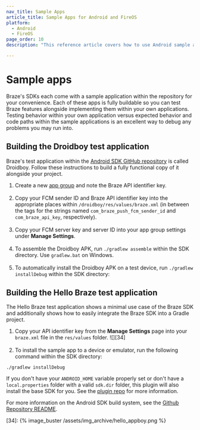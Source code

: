 ```yaml
---
nav_title: Sample Apps
article_title: Sample Apps for Android and FireOS
platform: 
  - Android
  - FireOS
page_order: 10
description: "This reference article covers how to use Android sample apps."

---
```


# Sample apps

Braze's SDKs each come with a sample application within the repository for your convenience. Each of these apps is fully buildable so you can test Braze features alongside implementing them within your own applications. Testing behavior within your own application versus expected behavior and code paths within the sample applications is an excellent way to debug any problems you may run into.

## Building the Droidboy test application
Braze's test application within the [Android SDK GitHub repository][3] is called Droidboy. Follow these instructions to build a fully functional copy of it alongside your project.

1. Create a new [app group][25] and note the Braze API identifier key.<br><br>
2. Copy your FCM sender ID and Braze API identifier key into the appropriate places within `/droidboy/res/values/braze.xml` (in between the tags for the strings named `com_braze_push_fcm_sender_id` and `com_braze_api_key`, respectively).<br><br>
3. Copy your FCM server key and server ID into your app group settings under **Manage Settings**.<br><br>
4. To assemble the Droidboy APK, run `./gradlew assemble` within the SDK directory. Use `gradlew.bat` on Windows.<br><br>
5. To automatically install the Droidboy APK on a test device, run `./gradlew installDebug` within the SDK directory:

## Building the Hello Braze test application
The Hello Braze test application shows a minimal use case of the Braze SDK and additionally shows how to easily integrate the Braze SDK into a Gradle project.

1. Copy your API identifier key from the **Manage Settings** page into your `braze.xml` file in the `res/values` folder.
![][34]<br><br>
2. To install the sample app to a device or emulator, run the following command within the SDK directory:
```
./gradlew installDebug
```
If you don't have your `ANDROID_HOME` variable properly set or don't have a `local.properties` folder with a valid `sdk.dir` folder, this plugin will also install the base SDK for you. See the [plugin repo][27] for more information.

For more information on the Android SDK build system, see the [Github Repository README][26].

[25]: {{site.baseurl}}/developer_guide/platform_wide/app_group_configuration/#app-group-configuration
[26]: https://github.com/Appboy/appboy-android-sdk/blob/master/README.md
[27]: https://github.com/JakeWharton/sdk-manager-plugin
[3]: https://github.com/appboy/appboy-android-sdk "Appboy Android GitHub Repository"
[34]: {% image_buster /assets/img_archive/hello_appboy.png %}
